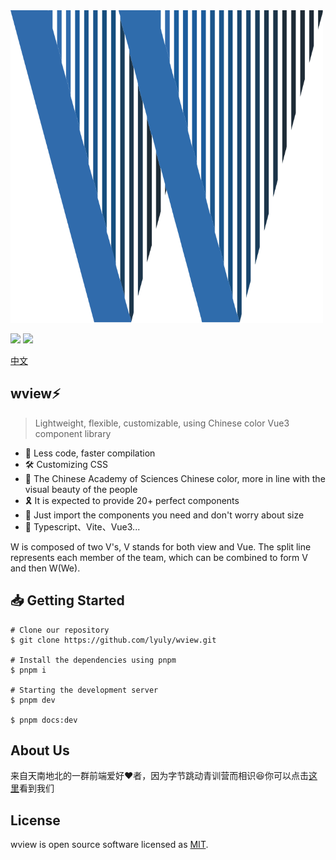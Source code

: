 <a href="https://wview.icu/" align="center">
    <img src="./packages/document/docs/src/public/symbol.svg" style="width:500px;height:500px;align-center: center;">
</a>

<img src="https://img.shields.io/tokei/lines/github/lyuly/wview"> <img src="https://img.shields.io/github/last-commit/lyuly/wview">

[中文](./README_CN.md)

## wview⚡️

>Lightweight, flexible, customizable, using Chinese color Vue3 component library

* 🚀  Less code, faster compilation
* 🛠  Customizing CSS
* 🎨  The Chinese Academy of Sciences Chinese color, more in line with the visual beauty of the people
* 🎗  It is expected to provide 20+ perfect components
* 🎄  Just import the components you need and don't worry about size
* 🎉 Typescript、Vite、Vue3...

W is composed of two V's, V stands for both view and Vue. The split line represents each member of the team, which can be combined to form V and then W(We).

## 📥 Getting Started

```shell
# Clone our repository
$ git clone https://github.com/lyuly/wview.git

# Install the dependencies using pnpm
$ pnpm i

# Starting the development server
$ pnpm dev

$ pnpm docs:dev
```

## About Us

来自天南地北的一群前端爱好❤️者，因为字节跳动青训营而相识😆你可以点击[这里]()看到我们

## License

wview is open source software licensed as [MIT](./LICENSE).
